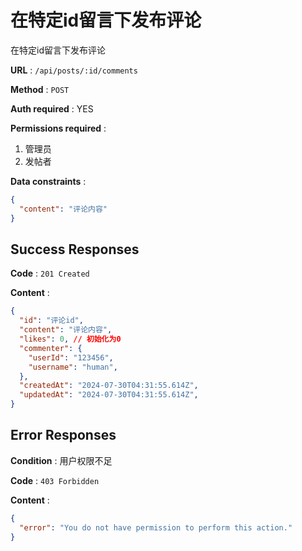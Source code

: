 # 在特定id留言下发布评论

在特定id留言下发布评论

**URL** : `/api/posts/:id/comments`

**Method** : `POST`

**Auth required** : YES

**Permissions required** : 
1. 管理员
2. 发帖者

**Data constraints** : 
```json
{
  "content": "评论内容"
}
```

## Success Responses

**Code** : `201 Created`

**Content** : 

```json
{
  "id": "评论id",
  "content": "评论内容",
  "likes": 0, // 初始化为0
  "commenter": {
    "userId": "123456",
    "username": "human",
  },
  "createdAt": "2024-07-30T04:31:55.614Z", 
  "updatedAt": "2024-07-30T04:31:55.614Z",
}
```

## Error Responses

**Condition** : 用户权限不足

**Code** : `403 Forbidden`

**Content** : 
```json
{
  "error": "You do not have permission to perform this action."
}
```